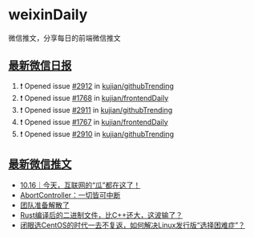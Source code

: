 # weixinDaily
微信推文，分享每日的前端微信推文

## [最新微信日报](https://github.com/kujian/weixinDaily/issues)

<!--START_SECTION:activity-->
1. ❗ Opened issue [#2912](https://github.com/kujian/githubTrending/issues/2912) in [kujian/githubTrending](https://github.com/kujian/githubTrending)
2. ❗ Opened issue [#1768](https://github.com/kujian/frontendDaily/issues/1768) in [kujian/frontendDaily](https://github.com/kujian/frontendDaily)
3. ❗ Opened issue [#2911](https://github.com/kujian/githubTrending/issues/2911) in [kujian/githubTrending](https://github.com/kujian/githubTrending)
4. ❗ Opened issue [#1767](https://github.com/kujian/frontendDaily/issues/1767) in [kujian/frontendDaily](https://github.com/kujian/frontendDaily)
5. ❗ Opened issue [#2910](https://github.com/kujian/githubTrending/issues/2910) in [kujian/githubTrending](https://github.com/kujian/githubTrending)
<!--END_SECTION:activity-->


## [最新微信推文](https://weixin.qdkfweb.cn/)

<!-- BLOG-POST-LIST:START -->
- [10.16｜今天，互联网的“瓜”都在这了！](https://weixin.qdkfweb.cn/57081.html)
- [AbortController：一切皆可中断](https://weixin.qdkfweb.cn/57064.html)
- [团队准备解散了](https://weixin.qdkfweb.cn/57062.html)
- [Rust编译后的二进制文件，比C++还大，这波输了？](https://weixin.qdkfweb.cn/57097.html)
- [闭眼选CentOS的时代一去不复返，如何解决Linux发行版“选择困难症”？](https://weixin.qdkfweb.cn/57098.html)
<!-- BLOG-POST-LIST:END -->